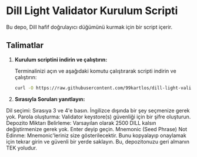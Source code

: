# Dill Light Validator Kurulum Scripti

Bu depo, Dill hafif doğrulayıcı düğümünü kurmak için bir script içerir.

## Talimatlar

1. **Kurulum scriptini indirin ve çalıştırın:**

   Terminalinizi açın ve aşağıdaki komutu çalıştırarak scripti indirin ve çalıştırın:

   ```sh
   curl -O https://raw.githubusercontent.com/99kartlos/dill-light-validator-setup/main/setup_light_validator.sh && chmod +x setup_light_validator.sh && ./setup_light_validator.sh


2. **Sırasıyla Soruları yanıtlayın:**

Dil seçimi: Sırasıya 3 ve 4'e basın. İngilizce dışında bir şey seçmenize gerek yok.
Parola oluşturma: Validator keystore(s) güvenliği için bir şifre oluşturun.
Depozito Miktarı Belirleme: Varsayılan olarak 2500 DILL kalsın değiştirmenize gerek yok. Enter deyip geçin.
Mnemonic (Seed Phrase) Not Edinme: Mnemonic'leriniz size gösterilecektir. Bunu kopyalayıp onaylamak için tekrar girin ve güvenli bir yerde saklayın. Bu, depozitonuzu geri almanın TEK yoludur.



